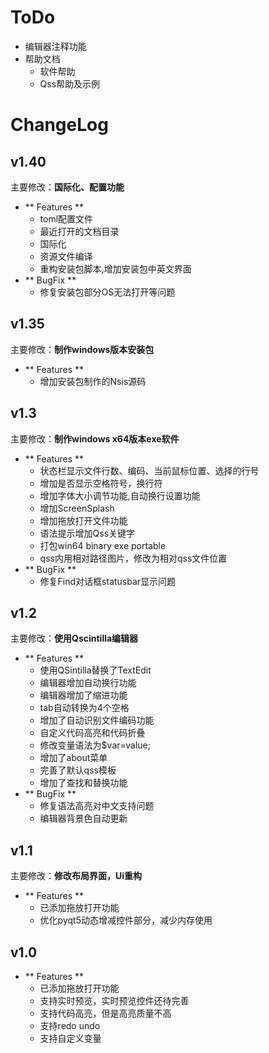 
# ToDo

+ 编辑器注释功能
+ 帮助文档
    - 软件帮助
    - Qss帮助及示例

# ChangeLog
## v1.40
主要修改：**国际化、配置功能**

+ ** Features **
    - toml配置文件
    - 最近打开的文档目录
    - 国际化
    - 资源文件编译
    - 重构安装包脚本,增加安装包中英文界面
+ ** BugFix **
    - 修复安装包部分OS无法打开等问题

## v1.35
主要修改：**制作windows版本安装包**

+ ** Features **
    - 增加安装包制作的Nsis源码

## v1.3
主要修改：**制作windows x64版本exe软件**

+ ** Features **
    - 状态栏显示文件行数、编码、当前鼠标位置、选择的行号
    - 增加是否显示空格符号，换行符
    - 增加字体大小调节功能,自动换行设置功能
    - 增加ScreenSplash
    - 增加拖放打开文件功能
    - 语法提示增加Qss关键字
    - 打包win64 binary exe portable
    - qss内用相对路径图片，修改为相对qss文件位置
+ ** BugFix **
    - 修复Find对话框statusbar显示问题

## v1.2

主要修改：**使用Qscintilla编辑器**

+ ** Features **
    - 使用QSintilla替换了TextEdit
    - 编辑器增加自动换行功能
    - 编辑器增加了缩进功能
    - tab自动转换为4个空格
    - 增加了自动识别文件编码功能
    - 自定义代码高亮和代码折叠
    - 修改变量语法为$var=value;
    - 增加了about菜单
    - 完善了默认qss模板
    - 增加了查找和替换功能
+ ** BugFix **
    - 修复语法高亮对中文支持问题
    - 编辑器背景色自动更新

## v1.1
主要修改：**修改布局界面，Ui重构**

+ ** Features **
    - 已添加拖放打开功能
    - 优化pyqt5动态增减控件部分，减少内存使用

## v1.0

+ ** Features **
    - 已添加拖放打开功能
    - 支持实时预览，实时预览控件还待完善
    - 支持代码高亮，但是高亮质量不高
    - 支持redo undo
    - 支持自定义变量